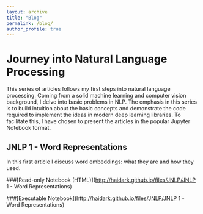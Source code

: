 ```yaml
---
layout: archive
title: "Blog"
permalink: /blog/
author_profile: true
---
```


# Journey into Natural Language Processing

This series of articles follows my first steps into natural language processing. Coming from a solid machine learning and computer vision background, I delve into basic problems in NLP. The emphasis in this series is to build intuition about the basic concepts and demonstrate the code required to implement the ideas in modern deep learning libraries. To facilitate this, I have chosen to present the articles in the popular Jupyter Notebook format.

## JNLP 1 - Word Representations
In this first article I discuss word embeddings: what they are and how they used.

###[Read-only Notebook (HTML)](http://haidark.github.io/files/JNLP/JNLP 1 - Word Representations)

###[Executable Notebook](http://haidark.github.io/files/JNLP/JNLP 1 - Word Representations)

<!-- {% include base_path %} -->
<!-- {% for post in site.blog reversed %}
  {% include archive-single-talk.html %}
{% endfor %} -->